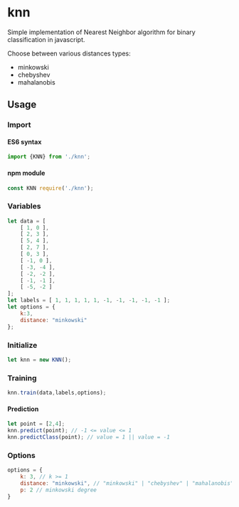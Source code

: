 # knn 

Simple implementation of Nearest Neighbor algorithm for binary classification in javascript.

Choose between various distances types:
- minkowski
- chebyshev
- mahalanobis

## Usage

### Import
#### ES6 syntax

``` javascript
import {KNN} from './knn';
```
#### npm module

``` javascript
const KNN require('./knn');
```

### Variables
``` javascript
let data = [
    [ 1, 0 ],
    [ 2, 3 ],
    [ 5, 4 ],
    [ 2, 7 ],
    [ 0, 3 ],
    [ -1, 0 ],
    [ -3, -4 ],
    [ -2, -2 ],
    [ -1, -1 ],
    [ -5, -2 ]
];
let labels = [ 1, 1, 1, 1, 1, -1, -1, -1, -1, -1 ];
let options = {
    k:3,
    distance: "minkowski"
};
```
### Initialize 
``` javascript
let knn = new KNN();
```
### Training
``` javascript
knn.train(data,labels,options);
```

#### Prediction
``` javascript
let point = [2,4];
knn.predict(point); // -1 <= value <= 1
knn.predictClass(point); // value = 1 || value = -1
```
### Options
``` javascript
options = {
    k: 3, // k >= 1
    distance: "minkowski", // "minkowski" | "chebyshev" | "mahalanobis"
    p: 2 // minkowski degree
}
``` 